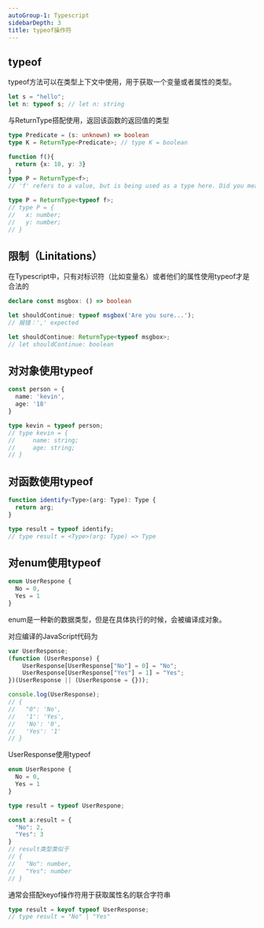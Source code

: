 ```yaml
---
autoGroup-1: Typescript
sidebarDepth: 3
title: typeof操作符 
---
```


## typeof 
typeof方法可以在类型上下文中使用，用于获取一个变量或者属性的类型。
```typescript
let s = "hello";
let n: typeof s; // let n: string
```
与ReturnType<T>搭配使用，返回该函数的返回值的类型
```typescript
type Predicate = (s: unknown) => boolean
type K = ReturnType<Predicate>; // type K = boolean

function f(){
  return {x: 10, y: 3}
}
type P = ReturnType<f>;
// 'f' refers to a value, but is being used as a type here. Did you mean 'typeof f'?

type P = ReturnType<typeof f>;
// type P = {
//   x: number;
//   y: number;
// }
```

## 限制（Linitations）
在Typescript中，只有对标识符（比如变量名）或者他们的属性使用typeof才是合法的
```typescript
declare const msgbox: () => boolean

let shouldContinue: typeof msgbox('Are you sure...');
// 报错：',' expected

let shouldContinue: ReturnType<typeof msgbox>; 
// let shouldContinue: boolean
```

## 对对象使用typeof
```typescript
const person = {
  name: 'kevin',
  age: '18'
}

type kevin = typeof person;
// type kevin = {
//     name: string;
//     age: string;
// }
```

## 对函数使用typeof
```typescript
function identify<Type>(arg: Type): Type {
  return arg;
}

type result = typeof identify;
// type result = <Type>(arg: Type) => Type
```

## 对enum使用typeof
```typescript
enum UserRespone {
  No = 0,
  Yes = 1
}
```
enum是一种新的数据类型，但是在具体执行的时候，会被编译成对象。

对应编译的JavaScript代码为
```typescript
var UserResponse;
(function (UserResponse) {
    UserResponse[UserResponse["No"] = 0] = "No";
    UserResponse[UserResponse["Yes"] = 1] = "Yes";
})(UserResponse || (UserResponse = {}));

console.log(UserResponse);
// {
//   "0": 'No',
//   '1': 'Yes',
//   'No': '0',
//   'Yes': '1'
// }
```
UserResponse使用typeof 
```typescript
enum UserRespone {
  No = 0,
  Yes = 1
}

type result = typeof UserRespone;

const a:result = {
  "No": 2,
  "Yes": 3
}
// result类型类似于
// {
//   "No": number,
//   "Yes": number
// }
```
通常会搭配keyof操作符用于获取属性名的联合字符串
```typescript
type result = keyof typeof UserResponse;
// type result = "No" | "Yes"
```
